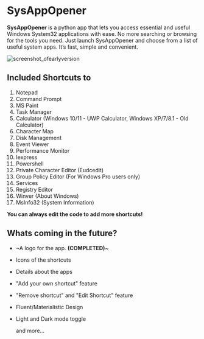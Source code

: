 # SysAppOpener
**SysAppOpener** is a python app that lets you access essential and useful Windows System32 applications with ease. No more searching or browsing for the tools you need. Just launch SysAppOpener and choose from a list of useful system apps. It’s fast, simple and convenient.

![screenshot_ofearlyversion](https://github.com/FurtherSecrets24680/SysAppOpener/assets/78081767/d7e22e8c-d35f-4454-bfd8-a72670e33556)


## Included Shortcuts to  
1. Notepad
2. Command Prompt
3. MS Paint
4. Task Manager
5. Calculator (Windows 10/11 - UWP Calculator, Windows XP/7/8.1 - Old Calculator)
6. Character Map
7. Disk Management
8. Event Viewer
9. Performance Monitor
 10. Iexpress
11. Powershell
12. Private Character Editor (Eudcedit)
13. Group Policy Editor (For Windows Pro users only)
14. Services
15. Registry Editor
16. Winver (About Windows)
17. MsInfo32 (System Information)

**You can always edit the code to add more shortcuts!**

## Whats coming in the future?
- ~A logo for the app. **(COMPLETED)**~
- Icons of the shortcuts
- Details about the apps
- "Add your own shortcut" feature
- "Remove shortcut" and "Edit Shortcut" feature
- Fluent/Materialistic Design
- Light and Dark mode toggle

  and more...

